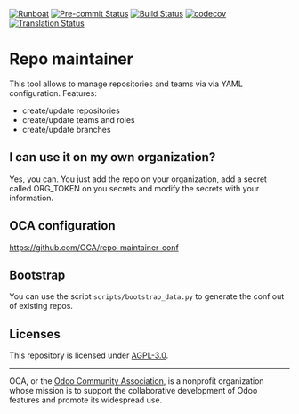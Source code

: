 
[![Runboat](https://img.shields.io/badge/runboat-Try%20me-875A7B.png)](https://runboat.odoo-community.org/builds?repo=OCA/repo-maintainer&target_branch=16.0)
[![Pre-commit Status](https://github.com/OCA/repo-maintainer/actions/workflows/pre-commit.yml/badge.svg?branch=16.0)](https://github.com/OCA/repo-maintainer/actions/workflows/pre-commit.yml?query=branch%3A16.0)
[![Build Status](https://github.com/OCA/repo-maintainer/actions/workflows/test.yml/badge.svg?branch=16.0)](https://github.com/OCA/repo-maintainer/actions/workflows/test.yml?query=branch%3A16.0)
[![codecov](https://codecov.io/gh/OCA/repo-maintainer/branch/16.0/graph/badge.svg)](https://codecov.io/gh/OCA/repo-maintainer)
[![Translation Status](https://translation.odoo-community.org/widgets/repo-maintainer-16-0/-/svg-badge.svg)](https://translation.odoo-community.org/engage/repo-maintainer-16-0/?utm_source=widget)

<!-- /!\ do not modify above this line -->

# Repo maintainer

This tool allows to manage repositories and teams via via YAML configuration.
Features:

* create/update repositories
* create/update teams and roles
* create/update branches

## I can use it on my own organization?

Yes, you can. You just add the repo on your organization, add a secret called ORG_TOKEN on you secrets and modify the secrets with your information.

## OCA configuration

https://github.com/OCA/repo-maintainer-conf


## Bootstrap

You can use the script `scripts/bootstrap_data.py` to generate the conf out of existing repos.

## Licenses

This repository is licensed under [AGPL-3.0](LICENSE).

----
OCA, or the [Odoo Community Association](http://odoo-community.org/), is a nonprofit
organization whose mission is to support the collaborative development of Odoo features
and promote its widespread use.
